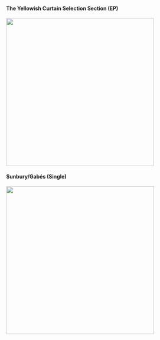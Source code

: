 #### The Yellowish Curtain Selection Section (EP)
<a href="https://open.spotify.com/album/6nM8o1SrY74MeKBHOOtm1E?si=WOIxeVjTRQ6x0nmOtXaG4A"><img src="https://i.scdn.co/image/897931a217b152c9334590fcfdfa22b76a9ef51c" width="400" height="400" /></a>

#### Sunbury/Gabés (Single)
<a href="https://soundcloud.com/mountainsports/sunbury"><img src="https://i1.sndcdn.com/artworks-000577449752-zex4mm-t500x500.jpg" width="400" height="400" /></a>